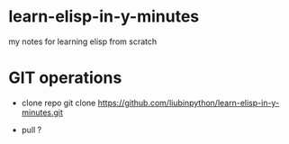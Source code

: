 # learn-elisp-in-y-minutes
my notes for learning elisp from scratch

# GIT operations
- clone repo
git clone https://github.com/liubinpython/learn-elisp-in-y-minutes.git

- pull ?


